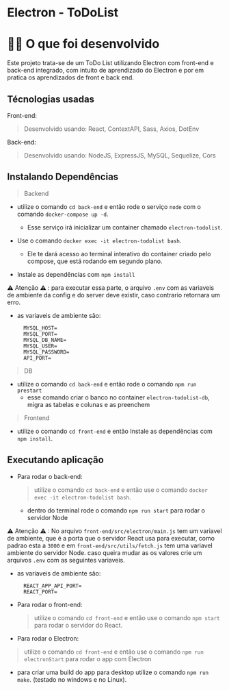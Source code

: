 # Electron - ToDoList

# 👨‍💻 O que foi desenvolvido
Este projeto trata-se de um ToDo List utilizando Electron com front-end e back-end integrado, com intuito de aprendizado do Electron e por em pratica os aprendizados de front e back end.

## Técnologias usadas

Front-end:
> Desenvolvido usando: React, ContextAPI, Sass, Axios, DotEnv

Back-end:
> Desenvolvido usando: NodeJS, ExpressJS, MySQL, Sequelize, Cors 


## Instalando Dependências

> Backend
  - utilize o comando `cd back-end` e então rode o serviço `node` com o comando `docker-compose up -d`.
    - Esse serviço irá inicializar um container chamado `electron-todolist`.

  - Use o comando `docker exec -it electron-todolist bash`.
    - Ele te dará acesso ao terminal interativo do container criado pelo compose, que está rodando em segundo plano.

  - Instale as dependências com `npm install`
  
  ⚠ Atenção ⚠ : para executar essa parte, o arquivo `.env` com as variaveis de ambiente da config e do server deve existir, caso contrario retornara um erro.
  - as variaveis de ambiente são:
    ```.env
      MYSQL_HOST=
      MYSQL_PORT=
      MYSQL_DB_NAME=
      MYSQL_USER=
      MYSQL_PASSWORD=
      API_PORT=
    ```
  
> DB
- utilize o comando `cd back-end` e então rode o comando `npm run prestart`
  - esse comando criar o banco no container `electron-todolist-db`, migra as tabelas e colunas e as preenchem

> Frontend
- utilize o comando `cd front-end` e então Instale as dependências com `npm install`.

## Executando aplicação

* Para rodar o back-end:

  > utilize o comando `cd back-end` e então use o comando `docker exec -it electron-todolist bash`.
    - dentro do terminal rode o comando `npm run start` para rodar o servidor Node 
  
⚠ Atenção ⚠ : No arquivo `front-end/src/electron/main.js` tem um variavel de ambiente, que é a porta que o servidor React usa para executar, como padrao esta a `3000` e em `front-end/src/utils/fetch.js` tem uma variavel ambiente do servidor Node. caso queira mudar as os valores crie um arquivos `.env` com as seguintes variaveis.
  - as variaveis de ambiente são:
    ```.env
      REACT_APP_API_PORT=
      REACT_PORT=
    ```
  
* Para rodar o front-end:

  > utilize o comando `cd front-end` e então use o comando `npm start` para rodar o servidor do React.
 
 * Para rodar o Electron:
 
  > utilize o comando `cd front-end` e então use o comando `npm run electronStart` para rodar o app com Electron
   - para criar uma build do app para desktop utilize o comando `npm run make`. (testado no windows e no Linux).
